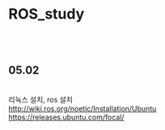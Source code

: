 # ROS_study



<br><br><h2>05.02</h2><br>
리눅스 설치, ros 설치 <br>
http://wiki.ros.org/noetic/Installation/Ubuntu
<br>
https://releases.ubuntu.com/focal/
